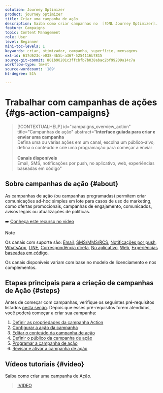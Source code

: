 ```yaml
---
solution: Journey Optimizer
product: journey optimizer
title: Criar uma campanha de ação
description: Saiba como criar campanhas no  [!DNL Journey Optimizer].
feature: Campaigns
topic: Content Management
role: User
level: Beginner
mini-toc-levels: 1
keywords: criar, otimizador, campanha, superfície, mensagens
exl-id: 617d623c-e038-4b5b-a367-5254116b7815
source-git-commit: 801b90201c3ffcbfb7b038abac2bf99209a14c7a
workflow-type: tm+mt
source-wordcount: '189'
ht-degree: 51%

---
```



# Trabalhar com campanhas de ações {#gs-action-campaigns}

>[!CONTEXTUALHELP]
>id="campaigns_overview_action"
>title="Campanhas de ação"
>abstract="**Interface guiada para criar e enviar uma campanha**<br/> Defina uma ou várias ações em um canal, escolha um público-alvo, defina o conteúdo e crie uma programação para começar a enviar <br/><br/>**Canais disponíveis**<br/> Email, SMS, notificações por push, no aplicativo, web, experiências baseadas em código"

## Sobre campanhas de ação {#about}

As campanhas de ação (ou campanhas programadas) permitem criar comunicações ad-hoc simples em lote para casos de uso de marketing, como ofertas promocionais, campanhas de engajamento, comunicados, avisos legais ou atualizações de políticas.

➡️ [Conheça este recurso no vídeo](#video)


>[!NOTE]
>
>Os canais com suporte são: [Email](../email/get-started-email.md), [SMS/MMS/RCS](../sms/get-started-sms.md), [Notificações por push](../push/get-started-push.md), [WhatsApp](../whatsapp/get-started-whatsapp.md), [LINE](../line/get-started-line.md), [Correspondência direta](../direct-mail/get-started-direct-mail.md), [No aplicativo](../in-app/get-started-in-app.md), [Web](../web/get-started-web.md), [Experiências baseadas em código](../code-based/get-started-code-based.md).
>
>Os canais disponíveis variam com base no modelo de licenciamento e nos complementos.

## Etapas principais para a criação de campanhas de Ação {#steps}

Antes de começar com campanhas, verifique os seguintes pré-requisitos listados [nesta seção](get-started-with-campaigns.md#permissions). Depois que esses pré-requisitos forem atendidos, você poderá começar a criar sua campanha:

1. [Definir as propriedades da campanha Action](campaign-properties.md)
1. [Configurar a ação da campanha](campaign-action.md)
1. [Editar o conteúdo da campanha de ação](campaign-content.md)
1. [Definir o público da campanha de ação](campaign-audience.md)
1. [Programar a campanha de ação](campaign-schedule.md)
1. [Revisar e ativar a campanha de ação](review-activate-campaign.md)

## Vídeos tutoriais {#video}

Saiba como criar uma campanha de Ação.

>[!VIDEO](https://video.tv.adobe.com/v/346680?quality=12)
